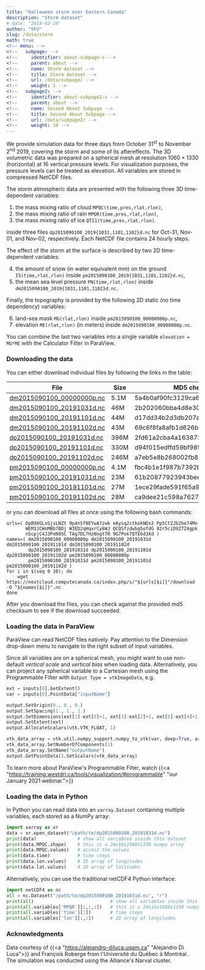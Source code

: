 ```yaml
---
title: "Halloween storm over Eastern Canada"
description: "Storm dataset"
# date: "2019-02-28"
author: "SFU"
slug: /data/storm
math: true
<!-- menu: -->
<!--   subpage: -->
<!--     identifier: about-subpage-s -->
<!--     parent: about -->
<!--     name: Storm dataset -->
<!--     title: Storm dataset -->
<!--     url: /data/subpage/ -->
<!--     weight: 1 -->
<!--   subpage2: -->
<!--     identifier: about-subpage2-s -->
<!--     parent: about -->
<!--     name: Second About Subpage -->
<!--     title: Second About Subpage -->
<!--     url: /data/subpage2/ -->
<!--     weight: 10 -->
---
```


<!-- time, pres, rlat, rlon -->
<!--         time = UNLIMITED ; // (24 currently) -->
<!--         pres = 16 ; -->

We provide simulation data for three days from October 31<sup>st</sup> to November 2<sup>nd</sup> 2019, covering
the storm and some of its aftereffects. The 3D volumetric data was prepared on a spherical mesh at resolution
$1060\times 1330$ (horizontal) at $16$ vertical pressure levels. For visualization purposes, the pressure levels
can be treated as elevation. All variables are stored in compressed NetCDF files.

The storm atmospheric data are presented with the following three 3D time-dependent variables:

1. the mass mixing ratio of cloud `MPQC(time,pres,rlat,rlon)`,
2. the mass mixing ratio of rain `MPQR(time,pres,rlat,rlon)`,
3. the mass mixing ratio of ice `QTI1(time,pres,rlat,rlon)`.

inside three files `dp2015090100_2019{1031,1101,1102}d.nc` for Oct-31, Nov-01, and Nov-02, respectively. Each
NetCDF file contains 24 hourly steps.

The effect of the storm at the surface is described by two 2D time-dependent variables:

4. the amount of snow (in water equivalent mm) on the ground `I5(time,rlat,rlon)` inside
   `pm2015090100_2019{1031,1101,1102}d.nc`,
5. the mean sea level pressure `PN(time,rlat,rlon)` inside `dm2015090100_2019{1031,1101,1102}d.nc`.

Finally, the topography is provided by the following 2D static (no time dependency) variables:

6. land-sea mask `MG(rlat,rlon)` inside `pm2015090100_00000000p.nc`,
7. elevation `ME(rlat,rlon)` (in meters) inside `dm2015090100_00000000p.nc`.

You can combine the last two variables into a single variable `elevation = MG*ME` with the Calculator Filter
in ParaView.

<!-- in a file `topo.pvd` on a Cartesian mesh -->








<!-- for f in contestData/*; do -->
<!--     ln -s $f ${f/contestData\//} -->
<!-- done -->







### Downloading the data

<!-- Data will be published here in mid-September. -->

<!-- for f in *.nc; do -->
<!--     echo $(echo $f; ls -l $f | awk '{print $5}'; md5 $f | awk '{print $4}') -->
<!-- done -->

You can either download individual files by following the links in the table:

| File   |  Size      |  MD5 checksum |
|--------|------------|---------------|
| [dm2015090100_00000000p.nc](https://nextcloud.computecanada.ca/index.php/s/DpB98GLxGjsLNZt) | 5.1M | 5a4b0af90fc3129ca6dba95942061dae |
| [dm2015090100_20191031d.nc](https://nextcloud.computecanada.ca/index.php/s/9p4nSf8EYwA7zwk) | 46M  | 2b202060bba4d8e3005bd2a95923202b |
| [dm2015090100_20191101d.nc](https://nextcloud.computecanada.ca/index.php/s/eAysq2ctkokNDx2) | 44M  | d17dd34b2d3db207aaace49ac97a8e34 |
| [dm2015090100_20191102d.nc](https://nextcloud.computecanada.ca/index.php/s/Pp5CtZJb2bo74Mn) | 43M  | 69c6f8fa8afb1d626b098336729dbfb9 |
| [dp2015090100_20191031d.nc](https://nextcloud.computecanada.ca/index.php/s/WEM3JCWoMBb7BDj) | 396M | 2fd61a2cba4a1638731871ab844e8e4c |
| [dp2015090100_20191101d.nc](https://nextcloud.computecanada.ca/index.php/s/W3ED2qHqxrCy6WJ) | 330M | d94f015edffd59bf985df223847aab98 |
| [dp2015090100_20191102d.nc](https://nextcloud.computecanada.ca/index.php/s/QCQSfzdwbg5ofdG) | 246M | a7eb5e8b268002fb8708b00e69f65e7b |
| [pm2015090100_00000000p.nc](https://nextcloud.computecanada.ca/index.php/s/82r5ciD9Z7Z4gpk) | 4.1M | fbc4b1e1f987b7392b14a50767489fcc |
| [pm2015090100_20191031d.nc](https://nextcloud.computecanada.ca/index.php/s/n5cpjC4J3PeN9SC) | 23M  | 61b20877923943beedb84d2083d29b34 |
| [pm2015090100_20191101d.nc](https://nextcloud.computecanada.ca/index.php/s/TAg7DL7HzNngtTR) | 27M  | 1ece29fade591f65a9aea4cb22c3c5fe |
| [pm2015090100_20191102d.nc](https://nextcloud.computecanada.ca/index.php/s/9G7Pok7QTE6d3Xd) | 28M  | ca9dee21c598a76275357f4faa7ca1b1 |

or you can download all files at once using the following bash commands:

```
urls=( DpB98GLxGjsLNZt 9p4nSf8EYwA7zwk eAysq2ctkokNDx2 Pp5CtZJb2bo74Mn
       WEM3JCWoMBb7BDj W3ED2qHqxrCy6WJ QCQSfzdwbg5ofdG 82r5ciD9Z7Z4gpk
       n5cpjC4J3PeN9SC TAg7DL7HzNngtTR 9G7Pok7QTE6d3Xd )
names=( dm2015090100_00000000p dm2015090100_20191031d dm2015090100_20191101d dm2015090100_20191102d
        dp2015090100_20191031d dp2015090100_20191101d dp2015090100_20191102d pm2015090100_00000000p
        pm2015090100_20191031d pm2015090100_20191101d pm2015090100_20191102d )
for i in $(seq 0 10); do
    wget https://nextcloud.computecanada.ca/index.php/s/"${urls[$i]}"/download -O "${names[$i]}".nc
done
```

After you download the files, you can check against the provided md5 checksum to see if the download
succeeded.









### Loading the data in ParaView

ParaView can read NetCDF files natively. Pay attention to the Dimension drop-down menu to navigate to the
right subset of input variables.

Since all variables are on a spherical mesh, you might want to use non-default *vertical scale* and *vertical
bias* when loading data. Alternatively, you can project any spherical variable to a Cartesian mesh using the
Programmable Filter with `Output Type = vtkImageData`, e.g.

```py
ext = inputs[0].GetExtent()
var = inputs[0].PointData["inputName"]

output.SetOrigin(0., 0., 0.)
output.SetSpacing(1., 1., 1.)
output.SetDimensions(ext[1]-ext[0]+1, ext[3]-ext[2]+1, ext[5]-ext[4]+1)
output.SetExtent(ext)
output.AllocateScalars(vtk.VTK_FLOAT, 1)

vtk_data_array = vtk.util.numpy_support.numpy_to_vtk(var, deep=True, array_type=vtk.VTK_FLOAT)
vtk_data_array.SetNumberOfComponents(1)
vtk_data_array.SetName("outputName")
output.GetPointData().SetScalars(vtk_data_array)
```

To learn more about ParaView's Programmable Filter, watch
{{<a "https://training.westdri.ca/tools/visualization/#programmable" "our January 2021 webinar.">}}


### Loading the data in Python

In Python you can read data into an `xarray.Dataset` containing multiple variables, each stored as a NumPy
array:

```py
import xarray as xr
data = xr.open_dataset("/path/to/dp2015090100_20191031d.nc")
print(data)               # show all variables inside this dataset
print(data.MPQC.shape)    # this is a 24x16x1060x1330 numpy array
print(data.MPQC.values)   # access the values
print(data.time)          # time steps
print(data.lon.values)    # 2D array of longitudes
print(data.lat.values)    # 2D array of latitudes
```

Alternatively, you can use the traditional netCDF4 Python interface:

```py
import netCDF4 as nc
all = nc.Dataset("/path/to/dp2015090100_20191031d.nc", "r")
print(all)                            # show all variables inside this dataset
print(all.variables['MPQR'][:,:,:])   # this is a 24x16x1060x1330 numpy array
print(all.variables['time'][:])       # time steps
print(all.variables['lon'][:,:])      # 2D array of longitudes
```

<!-- ### References -->

<!-- 1. M. H. Shahnas, W. R. Peltier, Z. Wu, R. Wentzcovitch (2011): [The high pressure electronic spin transition in iron: potential impacts upon mantle mixing](http://dx.doi.org/10.1029/2010JB007965). J. Geophys. Res. **116**, B08205 -->
<!-- 1. M. H. Shahnas, R. N. Pysklywec, and D. A. Yuen (2016): [Spawning superplumes from the midmantle: The impact of spin transitions in the mantle](https://doi.org/10.1002/2016GC006509). Geochemistry, Geophysics, Geosystems **17**, 4051-4063 -->
<!-- 1. M. H. Shahnas, D. A. Yuen, R.N. Pysklywec (2017): [Mid-mantle heterogeneities and iron spin transition in the lower mantle: Implications for mid-mantle slab stagnation](http://dx.doi.org/10.1016/j.epsl.2016.10.052). Earth and Planetary Science Letters **458**, 293–304 -->
<!-- 1. [Researcher's page](http://www.atmosp.physics.utoronto.ca/~shahnas/htmls/Research.htm) at the University of Toronto -->

### Acknowledgments

Data courtesy of {{<a "https://alejandro-diluca.uqam.ca" "Alejandro Di Luca">}} and François Roberge from
l'Université du Québec à Montréal. The simulation was conducted using the Alliance's Narval cluster.

<!-- Data storage services provided by Cedar team at Simon Fraser University, Canada. -->



<!-- {{<a "link" "text">}} -->
